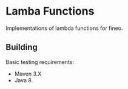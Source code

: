 # Lamba Functions

Implementations of lambda functions for fineo.

## Building

Basic testing requirements:
 * Maven 3.X
 * Java 8
